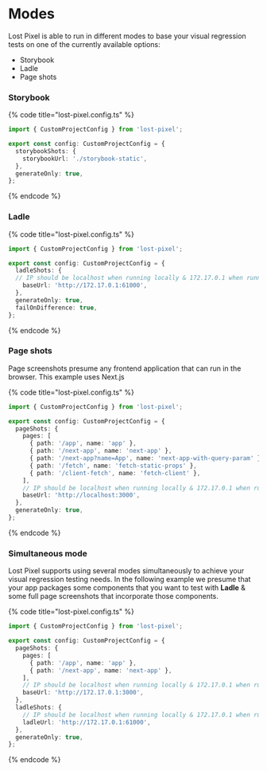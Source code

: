 # Modes

Lost Pixel is able to run in different modes to base your visual regression tests on one of the currently available options:

* Storybook
* Ladle
* Page shots

### Storybook

{% code title="lost-pixel.config.ts" %}
```typescript
import { CustomProjectConfig } from 'lost-pixel';

export const config: CustomProjectConfig = {
  storybookShots: {
    storybookUrl: './storybook-static',
  },
  generateOnly: true,
};
```
{% endcode %}

### Ladle

{% code title="lost-pixel.config.ts" %}
```typescript
import { CustomProjectConfig } from 'lost-pixel';

export const config: CustomProjectConfig = {
  ladleShots: {
  // IP should be localhost when running locally & 172.17.0.1 when running in GitHub action
    baseUrl: 'http://172.17.0.1:61000',
  },
  generateOnly: true,
  failOnDifference: true,
};
```
{% endcode %}

### Page shots

Page screenshots presume any frontend application that can run in the browser. This example uses Next.js

{% code title="lost-pixel.config.ts" %}
```typescript
import { CustomProjectConfig } from 'lost-pixel';

export const config: CustomProjectConfig = {
  pageShots: {
    pages: [
      { path: '/app', name: 'app' },
      { path: '/next-app', name: 'next-app' },
      { path: '/next-app?name=App', name: 'next-app-with-query-param' },
      { path: '/fetch', name: 'fetch-static-props' },
      { path: '/client-fetch', name: 'fetch-client' },
    ],
    // IP should be localhost when running locally & 172.17.0.1 when running in GitHub action
    baseUrl: 'http://localhost:3000',
  },
  generateOnly: true,
};
```
{% endcode %}

### Simultaneous mode

Lost Pixel supports using several modes simultaneously to achieve your visual regression testing needs. In the following example we presume that your app packages some components that you want to test with **Ladle** & some full page screenshots that incorporate those components.

{% code title="lost-pixel.config.ts" %}
```typescript
import { CustomProjectConfig } from 'lost-pixel';

export const config: CustomProjectConfig = {
  pageShots: {
    pages: [
      { path: '/app', name: 'app' },
      { path: '/next-app', name: 'next-app' },
    ],
    // IP should be localhost when running locally & 172.17.0.1 when running in GitHub action
    baseUrl: 'http://172.17.0.1:3000',
  },
  ladleShots: {
    // IP should be localhost when running locally & 172.17.0.1 when running in GitHub action
    ladleUrl: 'http://172.17.0.1:61000',
  },
  generateOnly: true,
};
```
{% endcode %}
